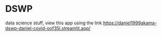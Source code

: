 # DSWP
data science stuff, view this app using the link https://daniel1999akama-dswp-daniel-covid-oof35l.streamlit.app/
